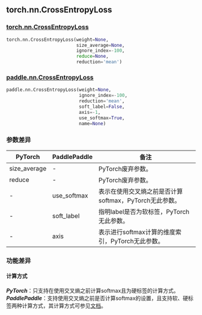 ## torch.nn.CrossEntropyLoss
### [torch.nn.CrossEntropyLoss](https://www.paddlepaddle.org.cn/documentation/docs/zh/api/paddle/nn/layer/loss/CrossEntropyLoss_cn.html#crossentropyloss)
```python
torch.nn.CrossEntropyLoss(weight=None,
                          size_average=None,
                          ignore_index=-100,
                          reduce=None,
                          reduction='mean')
```
### [paddle.nn.CrossEntropyLoss](https://www.paddlepaddle.org.cn/documentation/docs/zh/api/paddle/nn/layer/loss/CrossEntropyLoss_cn.html#crossentropyloss)
```python
paddle.nn.CrossEntropyLoss(weight=None,
                           ignore_index=-100,
                           reduction='mean',
                           soft_label=False,
                           axis=-1,
                           use_softmax=True,
                           name=None)
```

### 参数差异
| PyTorch       | PaddlePaddle | 备注                                                   |
| ------------- | ------------ | ------------------------------------------------------ |
| size_average  | -        | PyTorch废弃参数。  |
| reduce  | -        | PyTorch废弃参数。  |
| -  | use_softmax        | 表示在使用交叉熵之前是否计算softmax，PyTorch无此参数。  |
| -  | soft_label        | 指明label是否为软标签，PyTorch无此参数。  |
| -  | axis        | 表示进行softmax计算的维度索引，PyTorch无此参数。  |

### 功能差异
#### 计算方式
***PyTorch***：只支持在使用交叉熵之前计算softmax且为硬标签的计算方式。  
***PaddlePaddle***：支持使用交叉熵之前是否计算softmax的设置，且支持软、硬标签两种计算方式，其计算方式可参见[文档](https://www.paddlepaddle.org.cn/documentation/docs/en/api/paddle/nn/layer/loss/CrossEntropyLoss_en.html)。
